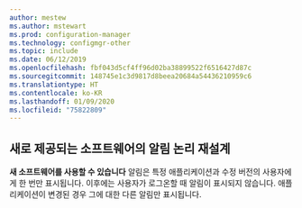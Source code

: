 ```yaml
---
author: mestew
ms.author: mstewart
ms.prod: configuration-manager
ms.technology: configmgr-other
ms.topic: include
ms.date: 06/12/2019
ms.openlocfilehash: fbf043d5cf4ff96d02ba38899522f6516427d87c
ms.sourcegitcommit: 148745e1c3d9817d8beea20684a54436210959c6
ms.translationtype: HT
ms.contentlocale: ko-KR
ms.lasthandoff: 01/09/2020
ms.locfileid: "75822809"
---
```

## <a name="redesigned-notification-logic-for-newly-available-software"></a>새로 제공되는 소프트웨어의 알림 논리 재설계

**새 소프트웨어를 사용할 수 있습니다** 알림은 특정 애플리케이션과 수정 버전의 사용자에게 한 번만 표시됩니다. 이후에는 사용자가 로그온할 때 알림이 표시되지 않습니다. 애플리케이션이 변경된 경우 그에 대한 다른 알림만 표시됩니다.
